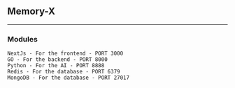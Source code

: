 ## Memory-X
-----------------------------------------


### Modules
    NextJs - For the frontend - PORT 3000
    GO - For the backend - PORT 8000
    Python - For the AI - PORT 8888
    Redis - For the database - PORT 6379
    MongoDB - For the database - PORT 27017
